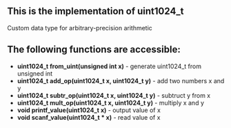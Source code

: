 ## This is the implementation of uint1024_t

Сustom data type for arbitrary-precision arithmetic

## The following functions are accessible:

- **uint1024_t from_uint(unsigned int x)** - generate uint1024_t from unsigned int
- **uint1024_t add_op(uint1024_t x, uint1024_t y)** - add two numbers x and y
-  **uint1024_t subtr_op(uint1024_t x, uint1024_t y)** - subtruct y from x
-  **uint1024_t mult_op(uint1024_t x, uint1024_t y)** - multiply x and y
-  **void printf_value(uint1024_t x)** - output value of x
-  **void scanf_value(uint1024_t * x)** - read value of x
